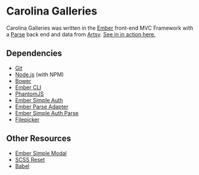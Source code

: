 # Carolina Galleries

Carolina Galleries was written in the [Ember](http://emberjs.com/) front-end MVC Framework with a [Parse](https://parse.com/) back end and data from [Artsy](https://www.artsy.net/). [See in in action here.](http://aburka.github.io/carolina-galleries)

## Dependencies

* [Git](http://git-scm.com/)
* [Node.js](http://nodejs.org/) (with NPM)
* [Bower](http://bower.io/)
* [Ember CLI](http://www.ember-cli.com/)
* [PhantomJS](http://phantomjs.org/)
* [Ember Simple Auth](http://ember-simple-auth.com/)
* [Ember Parse Adapter](http://clintjhill.github.io/ember-parse-adapter/)
* [Ember Simple Auth Parse](https://github.com/jacobthemyth/ember-simple-auth-parse)
* [Filepicker](https://www.filepicker.com/)

## Other Resources
* [Ember Simple Modal](http://blog.atmartin.io/a-simple-modal-for-ember-v2-component-edition/)
* [SCSS Reset](http://meyerweb.com/eric/tools/css/reset/)
* [Babel](http://babeljs.io/)
